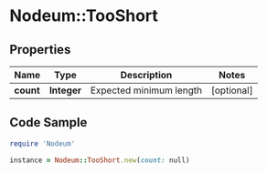 # Nodeum::TooShort

## Properties

Name | Type | Description | Notes
------------ | ------------- | ------------- | -------------
**count** | **Integer** | Expected minimum length | [optional] 

## Code Sample

```ruby
require 'Nodeum'

instance = Nodeum::TooShort.new(count: null)
```


